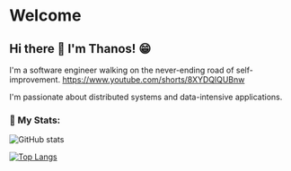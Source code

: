 # Welcome 


## Hi there 👋 I'm Thanos! :grin:

I'm a software engineer walking on the never-ending road of self-improvement. https://www.youtube.com/shorts/8XYDQlQUBnw

I'm passionate about distributed systems and data-intensive applications.

### 🚀 My Stats:
![GitHub stats](https://github-readme-stats.vercel.app/api?username=thanosngplus&show_icons=true&theme=radical)

[![Top Langs](https://github-readme-stats.vercel.app/api/top-langs/?username=thanosngplus&layout=compact&theme=tokyonight)](https://github.com/anuraghazra/github-readme-stats)
